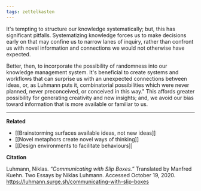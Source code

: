 ```yaml
---
tags: zettelkasten
---
```


It's tempting to structure our knowledge systematically; but, this has significant pitfalls. Systematizing knowledge forces us to make decisions early on that may confine us to narrow lanes of inquiry, rather than confront us with novel information and connections we would not otherwise have expected. 

Better, then, to incorporate the possibility of randomness into our knowledge management system. It's beneficial to create systems and workflows that can surprise us with an unexpected connections between ideas, or, as Luhmann puts it, combinatorial possibilities which were never planned, never preconceived, or conceived in this way." This affords greater possibility for generating creativity and new insights; and, we avoid our bias toward information that is more available or familiar to us.

---

**Related**

-   [[Brainstorming surfaces available ideas, not new ideas]]
-   [[Novel metaphors create novel ways of thinking]]
-   [[Design environments to facilitate behaviours]]

**Citation**

Luhmann, Niklas. _“Communicating with Slip Boxes.”_ Translated by Manfred Kuehn. Two Essays by Niklas Luhmann. Accessed October 19, 2020. https://luhmann.surge.sh/communicating-with-slip-boxes